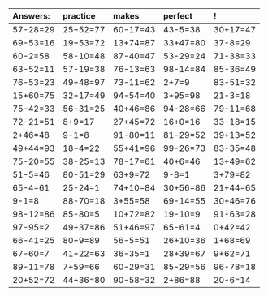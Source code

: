 | Answers: | practice | makes | perfect | ! |
| :--- | :--- | :--- | :--- | :--- |
| 57-28=29 | 25+52=77 | 60-17=43 | 43-5=38 | 30+17=47 | 
| 69-53=16 | 19+53=72 | 13+74=87 | 33+47=80 | 37-8=29 | 
| 60-2=58 | 58-10=48 | 87-40=47 | 53-29=24 | 71-38=33 | 
| 63-52=11 | 57-19=38 | 76-13=63 | 98-14=84 | 85-36=49 | 
| 76-53=23 | 49+48=97 | 73-11=62 | 2+7=9 | 83-51=32 | 
| 15+60=75 | 32+17=49 | 94-54=40 | 3+95=98 | 21-3=18 | 
| 75-42=33 | 56-31=25 | 40+46=86 | 94-28=66 | 79-11=68 | 
| 72-21=51 | 8+9=17 | 27+45=72 | 16+0=16 | 33-18=15 | 
| 2+46=48 | 9-1=8 | 91-80=11 | 81-29=52 | 39+13=52 | 
| 49+44=93 | 18+4=22 | 55+41=96 | 99-26=73 | 83-35=48 | 
| 75-20=55 | 38-25=13 | 78-17=61 | 40+6=46 | 13+49=62 | 
| 51-5=46 | 80-51=29 | 63+9=72 | 9-8=1 | 3+79=82 | 
| 65-4=61 | 25-24=1 | 74+10=84 | 30+56=86 | 21+44=65 | 
| 9-1=8 | 88-70=18 | 3+55=58 | 69-14=55 | 30+46=76 | 
| 98-12=86 | 85-80=5 | 10+72=82 | 19-10=9 | 91-63=28 | 
| 97-95=2 | 49+37=86 | 51+46=97 | 65-61=4 | 0+42=42 | 
| 66-41=25 | 80+9=89 | 56-5=51 | 26+10=36 | 1+68=69 | 
| 67-60=7 | 41+22=63 | 36-35=1 | 28+39=67 | 9+62=71 | 
| 89-11=78 | 7+59=66 | 60-29=31 | 85-29=56 | 96-78=18 | 
| 20+52=72 | 44+36=80 | 90-58=32 | 2+86=88 | 20-6=14 | 
